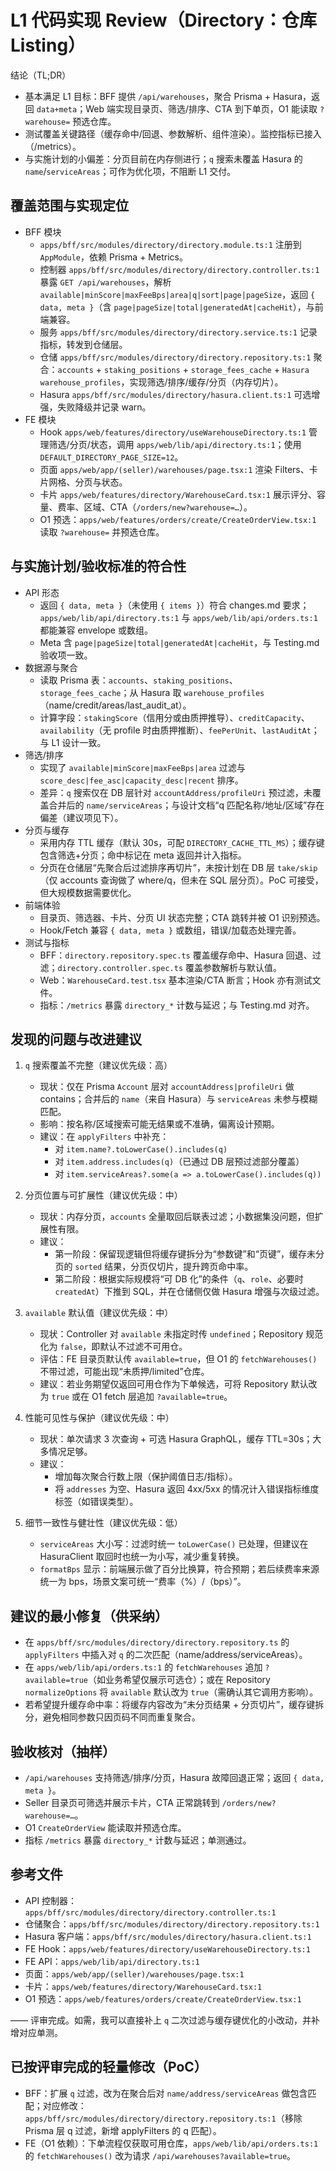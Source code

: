 # L1 代码实现 Review（Directory：仓库 Listing）

结论（TL;DR）
- 基本满足 L1 目标：BFF 提供 `/api/warehouses`，聚合 Prisma + Hasura，返回 `data+meta`；Web 端实现目录页、筛选/排序、CTA 到下单页，O1 能读取 `?warehouse=` 预选仓库。
- 测试覆盖关键路径（缓存命中/回退、参数解析、组件渲染）。监控指标已接入（/metrics）。
- 与实施计划的小偏差：分页目前在内存侧进行；`q` 搜索未覆盖 Hasura 的 `name`/`serviceAreas`；可作为优化项，不阻断 L1 交付。

## 覆盖范围与实现定位
- BFF 模块
  - `apps/bff/src/modules/directory/directory.module.ts:1` 注册到 `AppModule`，依赖 Prisma + Metrics。
  - 控制器 `apps/bff/src/modules/directory/directory.controller.ts:1` 暴露 `GET /api/warehouses`，解析 `available|minScore|maxFeeBps|area|q|sort|page|pageSize`，返回 `{ data, meta }`（含 `page|pageSize|total|generatedAt|cacheHit`），与前端兼容。
  - 服务 `apps/bff/src/modules/directory/directory.service.ts:1` 记录指标，转发到仓储层。
  - 仓储 `apps/bff/src/modules/directory/directory.repository.ts:1` 聚合：`accounts` + `staking_positions` + `storage_fees_cache` + `Hasura warehouse_profiles`，实现筛选/排序/缓存/分页（内存切片）。
  - Hasura `apps/bff/src/modules/directory/hasura.client.ts:1` 可选增强，失败降级并记录 warn。
- FE 模块
  - Hook `apps/web/features/directory/useWarehouseDirectory.ts:1` 管理筛选/分页/状态，调用 `apps/web/lib/api/directory.ts:1`；使用 `DEFAULT_DIRECTORY_PAGE_SIZE=12`。
  - 页面 `apps/web/app/(seller)/warehouses/page.tsx:1` 渲染 Filters、卡片网格、分页与状态。
  - 卡片 `apps/web/features/directory/WarehouseCard.tsx:1` 展示评分、容量、费率、区域、CTA（`/orders/new?warehouse=…`）。
  - O1 预选：`apps/web/features/orders/create/CreateOrderView.tsx:1` 读取 `?warehouse=` 并预选仓库。

## 与实施计划/验收标准的符合性
- API 形态
  - 返回 `{ data, meta }`（未使用 `{ items }`）符合 changes.md 要求；`apps/web/lib/api/directory.ts:1` 与 `apps/web/lib/api/orders.ts:1` 都能兼容 envelope 或数组。
  - Meta 含 `page|pageSize|total|generatedAt|cacheHit`，与 Testing.md 验收项一致。
- 数据源与聚合
  - 读取 Prisma 表：`accounts`、`staking_positions`、`storage_fees_cache`；从 Hasura 取 `warehouse_profiles`（name/credit/areas/last_audit_at）。
  - 计算字段：`stakingScore`（信用分或由质押推导）、`creditCapacity`、`availability`（无 profile 时由质押推断）、`feePerUnit`、`lastAuditAt`；与 L1 设计一致。
- 筛选/排序
  - 实现了 `available|minScore|maxFeeBps|area` 过滤与 `score_desc|fee_asc|capacity_desc|recent` 排序。
  - 差异：`q` 搜索仅在 DB 层针对 `accountAddress/profileUri` 预过滤，未覆盖合并后的 `name/serviceAreas`；与设计文档“q 匹配名称/地址/区域”存在偏差（建议项见下）。
- 分页与缓存
  - 采用内存 TTL 缓存（默认 30s，可配 `DIRECTORY_CACHE_TTL_MS`）；缓存键包含筛选+分页；命中标记在 meta 返回并计入指标。
  - 分页在仓储层“先聚合后过滤排序再切片”，未按计划在 DB 层 `take/skip`（仅 accounts 查询做了 where/q，但未在 SQL 层分页）。PoC 可接受，但大规模数据需要优化。
- 前端体验
  - 目录页、筛选器、卡片、分页 UI 状态完整；CTA 跳转并被 O1 识别预选。
  - Hook/Fetch 兼容 `{ data, meta }` 或数组，错误/加载态处理完善。
- 测试与指标
  - BFF：`directory.repository.spec.ts` 覆盖缓存命中、Hasura 回退、过滤；`directory.controller.spec.ts` 覆盖参数解析与默认值。
  - Web：`WarehouseCard.test.tsx` 基本渲染/CTA 断言；Hook 亦有测试文件。
  - 指标：`/metrics` 暴露 `directory_*` 计数与延迟；与 Testing.md 对齐。

## 发现的问题与改进建议
1) `q` 搜索覆盖不完整（建议优先级：高）
   - 现状：仅在 Prisma `Account` 层对 `accountAddress|profileUri` 做 contains；合并后的 `name`（来自 Hasura）与 `serviceAreas` 未参与模糊匹配。
   - 影响：按名称/区域搜索可能无结果或不准确，偏离设计预期。
   - 建议：在 `applyFilters` 中补充：
     - 对 `item.name?.toLowerCase().includes(q)`
     - 对 `item.address.includes(q)`（已通过 DB 层预过滤部分覆盖）
     - 对 `item.serviceAreas?.some(a => a.toLowerCase().includes(q))`

2) 分页位置与可扩展性（建议优先级：中）
   - 现状：内存分页，`accounts` 全量取回后联表过滤；小数据集没问题，但扩展性有限。
   - 建议：
     - 第一阶段：保留现逻辑但将缓存键拆分为“参数键”和“页键”，缓存未分页的 `sorted` 结果，分页仅切片，提升跨页命中率。
     - 第二阶段：根据实际规模将“可 DB 化”的条件（`q`、`role`、必要时 `createdAt`）下推到 SQL，并在仓储侧仅做 Hasura 增强与次级过滤。

3) `available` 默认值（建议优先级：中）
   - 现状：Controller 对 `available` 未指定时传 `undefined`；Repository 规范化为 `false`，即默认不过滤不可用仓。
   - 评估：FE 目录页默认传 `available=true`，但 O1 的 `fetchWarehouses()` 不带过滤，可能出现“未质押/limited”仓库。
   - 建议：若业务期望仅返回可用仓作为下单候选，可将 Repository 默认改为 `true` 或在 O1 fetch 层追加 `?available=true`。

4) 性能可见性与保护（建议优先级：中）
   - 现状：单次请求 3 次查询 + 可选 Hasura GraphQL，缓存 TTL=30s；大多情况足够。
   - 建议：
     - 增加每次聚合行数上限（保护阈值日志/指标）。
     - 将 `addresses` 为空、Hasura 返回 4xx/5xx 的情况计入错误指标维度标签（如错误类型）。

5) 细节一致性与健壮性（建议优先级：低）
   - `serviceAreas` 大小写：过滤时统一 `toLowerCase()` 已处理，但建议在 HasuraClient 取回时也统一为小写，减少重复转换。
   - `formatBps` 显示：前端展示做了百分比换算，符合预期；若后续费率来源统一为 bps，场景文案可统一“费率（%）/（bps）”。

## 建议的最小修复（供采纳）
- 在 `apps/bff/src/modules/directory/directory.repository.ts` 的 `applyFilters` 中插入对 `q` 的二次匹配（name/address/serviceAreas）。
- 在 `apps/web/lib/api/orders.ts:1` 的 `fetchWarehouses` 追加 `?available=true`（如业务希望仅展示可选仓）；或在 Repository `normalizeOptions` 将 `available` 默认改为 `true`（需确认其它调用方影响）。
- 若希望提升缓存命中率：将缓存内容改为“未分页结果 + 分页切片”，缓存键拆分，避免相同参数只因页码不同而重复聚合。

## 验收核对（抽样）
- `/api/warehouses` 支持筛选/排序/分页，Hasura 故障回退正常；返回 `{ data, meta }`。
- Seller 目录页可筛选并展示卡片，CTA 正常跳转到 `/orders/new?warehouse=…`。
- O1 `CreateOrderView` 能读取并预选仓库。
- 指标 `/metrics` 暴露 `directory_*` 计数与延迟；单测通过。

## 参考文件
- API 控制器：`apps/bff/src/modules/directory/directory.controller.ts:1`
- 仓储聚合：`apps/bff/src/modules/directory/directory.repository.ts:1`
- Hasura 客户端：`apps/bff/src/modules/directory/hasura.client.ts:1`
- FE Hook：`apps/web/features/directory/useWarehouseDirectory.ts:1`
- FE API：`apps/web/lib/api/directory.ts:1`
- 页面：`apps/web/app/(seller)/warehouses/page.tsx:1`
- 卡片：`apps/web/features/directory/WarehouseCard.tsx:1`
- O1 预选：`apps/web/features/orders/create/CreateOrderView.tsx:1`

—— 评审完成。如需，我可以直接补上 `q` 二次过滤与缓存键优化的小改动，并补增对应单测。

## 已按评审完成的轻量修改（PoC）
- BFF：扩展 `q` 过滤，改为在聚合后对 `name/address/serviceAreas` 做包含匹配；对应修改：`apps/bff/src/modules/directory/directory.repository.ts:1`（移除 Prisma 层 q 过滤，新增 applyFilters 的 q 匹配）。
- FE（O1 依赖）：下单流程仅获取可用仓库，`apps/web/lib/api/orders.ts:1` 的 `fetchWarehouses()` 改为请求 `/api/warehouses?available=true`。
